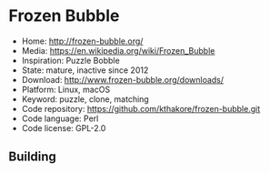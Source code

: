 # Frozen Bubble

- Home: http://frozen-bubble.org/
- Media: https://en.wikipedia.org/wiki/Frozen_Bubble
- Inspiration: Puzzle Bobble
- State: mature, inactive since 2012
- Download: http://www.frozen-bubble.org/downloads/
- Platform: Linux, macOS
- Keyword: puzzle, clone, matching
- Code repository: https://github.com/kthakore/frozen-bubble.git
- Code language: Perl
- Code license: GPL-2.0

## Building
